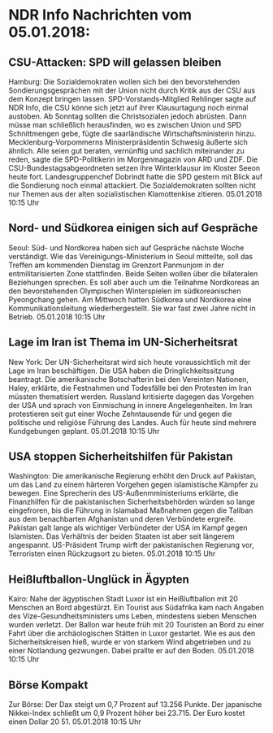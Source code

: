 # NDR Info Nachrichten vom 05.01.2018:


## CSU-Attacken: SPD will gelassen bleiben
Hamburg:      Die Sozialdemokraten wollen sich bei den bevorstehenden Sondierungsgesprächen mit der Union nicht durch Kritik aus der CSU aus dem Konzept bringen lassen. SPD-Vorstands-Mitglied Rehlinger sagte auf NDR Info, die CSU könne sich jetzt auf ihrer Klausurtagung noch einmal austoben. Ab Sonntag sollten die Christsozialen jedoch abrüsten. Dann müsse man schließlich herausfinden, wo es zwischen Union und SPD Schnittmengen gebe, fügte die saarländische Wirtschaftsministerin hinzu. Mecklenburg-Vorpommerns Ministerpräsidentin Schwesig äußerte sich ähnlich. Alle seien gut beraten, vernünftig und sachlich miteinander zu reden, sagte die SPD-Politikerin im Morgenmagazin von ARD und ZDF. Die CSU-Bundestagsabgeordneten setzen ihre Winterklausur im Kloster Seeon heute fort. Landesgruppenchef Dobrindt hatte die SPD gestern mit Blick auf die Sondierung noch einmal attackiert. Die Sozialdemokraten sollten nicht nur Themen aus der alten sozialistischen Klamottenkise zitieren. 05.01.2018 10:15 Uhr 

## Nord- und Südkorea einigen sich auf Gespräche
Seoul:     Süd- und Nordkorea haben sich auf Gespräche nächste Woche verständigt. Wie das Vereinigungs-Ministerium in Seoul mitteilte, soll das Treffen am kommenden Dienstag im Grenzort Panmunjom in der entmilitarisierten Zone stattfinden. Beide Seiten wollen über die bilateralen Beziehungen sprechen. Es soll aber auch um die Teilnahme Nordkoreas an den bevorstehenden Olympischen Winterspielen im südkoreanischen Pyeongchang gehen. Am Mittwoch hatten Südkorea und Nordkorea eine Kommunikationsleitung wiederhergestellt. Sie war fast zwei Jahre nicht in Betrieb. 05.01.2018 10:15 Uhr 

## Lage im Iran ist Thema im UN-Sicherheitsrat
New York: Der UN-Sicherheitsrat wird sich heute voraussichtlich mit der Lage im Iran beschäftigen. Die USA haben die Dringlichkeitssitzung beantragt. Die amerikanische Botschafterin bei den Vereinten Nationen, Haley, erklärte, die Festnahmen und Todesfälle bei den Protesten im Iran müssten thematisiert werden. Russland kritisierte dagegen das Vorgehen der USA und sprach von Einmischung in innere Angelegenheiten. Im Iran protestieren seit gut einer Woche Zehntausende für und gegen die politische und religiöse Führung des Landes. Auch für heute sind mehrere Kundgebungen geplant. 05.01.2018 10:15 Uhr 

## USA stoppen Sicherheitshilfen für Pakistan
Washington: Die amerikanische Regierung erhöht den Druck auf Pakistan, um das Land zu einem härteren Vorgehen gegen islamistische Kämpfer zu bewegen. Eine Sprecherin des US-Außenmministeriums erklärte, die Finanzhilfen für die pakistanischen Sicherheitsbehörden würden so lange eingefroren, bis die Führung in Islamabad Maßnahmen gegen die Taliban aus dem benachbarten Afghanistan und deren Verbündete ergreife. Pakistan galt lange als wichtiger Verbündeter der USA im Kampf gegen Islamisten. Das Verhältnis der beiden Staaten ist aber seit längerem angespannt. US-Präsident Trump wirft der pakistanischen Regierung vor, Terroristen einen Rückzugsort zu bieten. 05.01.2018 10:15 Uhr 

## Heißluftballon-Unglück in Ägypten
Kairo: Nahe der ägyptischen Stadt Luxor ist ein Heißluftballon mit 20 Menschen an Bord abgestürzt. Ein Tourist aus Südafrika kam nach Angaben des Vize-Gesundheitsministers ums Leben, mindestens sieben Menschen wurden verletzt. Der Ballon war heute früh mit 20 Touristen an Bord zu einer Fahrt über die archäologischen Stätten in Luxor gestartet. Wie es aus den Sicherheitskreisen hieß, wurde er von starkem Wind abgetrieben und zu einer Notlandung gezwungen. Dabei prallte er auf den Boden. 05.01.2018 10:15 Uhr 

## Börse Kompakt
Zur Börse: Der Dax steigt um 0,7 Prozent auf 13.256 Punkte. Der japanische Nikkei-Index schließt um 0,9 Prozent höher bei 23.715. Der Euro kostet einen Dollar 20 51. 05.01.2018 10:15 Uhr 

